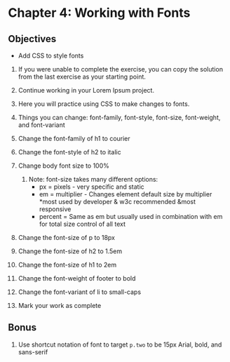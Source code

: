 # Chapter 4: Working with Fonts

## Objectives
* Add CSS to style fonts

 
1. If you were unable to complete the exercise, you can copy the solution from the last exercise as your starting point.

1. Continue working in your Lorem Ipsum project. 

1. Here you will practice using CSS to make changes to fonts.

1. Things you can change: font-family, font-style, font-size, font-weight, and font-variant

1. Change the font-family of h1 to courier

1. Change the font-style of h2 to italic

1. Change body font size to 100%
    1. Note: font-size takes many different options: 
        * px = pixels - very specific and static
        * em = multiplier - Changes element default size by multiplier
            *most used by developer & w3c recommended 
            &most responsive
        * percent = Same as em but usually used in combination with em for total size control of all text

1. Change the font-size of p to 18px

1. Change the font-size of h2 to 1.5em

1. Change the font-size of h1 to 2em

1. Change the font-weight of footer to bold

1. Change the font-variant of li to small-caps

1. Mark your work as complete

## Bonus 
1. Use shortcut notation of font to target `p.two` to be 15px Arial, bold, and sans-serif
    

  
